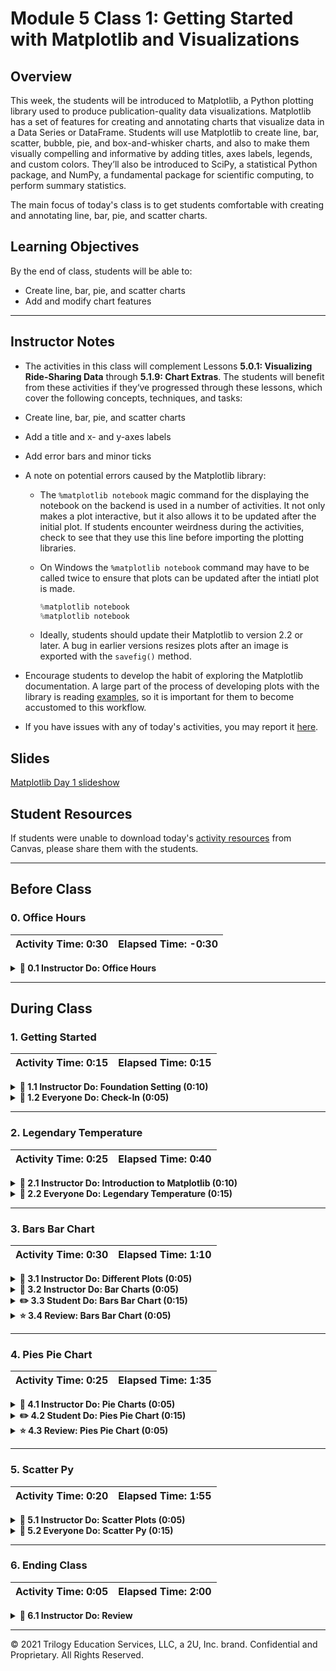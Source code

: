 # Module 5 Class 1: Getting Started with Matplotlib and Visualizations

## Overview

This week, the students will be introduced to Matplotlib, a Python plotting library used to produce publication-quality data visualizations. Matplotlib has a set of features for creating and annotating charts that visualize data in a Data Series or DataFrame. Students will use Matplotlib to create line, bar, scatter, bubble, pie, and box-and-whisker charts, and also to make them visually compelling and informative by adding titles, axes labels, legends, and custom colors.  They’ll also be introduced to SciPy, a statistical Python package, and NumPy, a fundamental package for scientific computing, to perform summary statistics. 

The main focus of today's class is to get students comfortable with creating and annotating line, bar, pie, and scatter charts. 

## Learning Objectives

By the end of class, students will be able to:
 
* Create line, bar, pie, and scatter charts
* Add and modify chart features


- - -

## Instructor Notes

* The activities in this class will complement Lessons **5.0.1: Visualizing Ride-Sharing Data** through **5.1.9: Chart Extras**.  The students will benefit from these activities if they‘ve progressed through these lessons, which cover the following concepts, techniques, and tasks:  

* Create line, bar, pie, and scatter charts
* Add a title and x- and y-axes labels
* Add error bars and minor ticks

* A note on potential errors caused by the Matplotlib library:

  * The `%matplotlib notebook` magic command for the displaying the notebook on the backend is used in a number of activities. It not only makes a plot interactive, but it also allows it to be updated after the initial plot. If students encounter weirdness during the activities, check to see that they use this line before importing the plotting libraries.

  * On Windows the `%matplotlib notebook` command may have to be called twice to ensure that plots can be updated after the intiatl plot is made. 

    ```python
    %matplotlib notebook
    %matplotlib notebook
    ```

  * Ideally, students should update their Matplotlib to version 2.2 or later. A bug in earlier versions resizes plots after an image is exported with the `savefig()` method.

*  Encourage students to develop the habit of exploring the Matplotlib documentation. A large part of the process of developing plots with the library is reading [examples](http://Matplotlib.org/examples/index.html), so it is important for them to become accustomed to this workflow.


* If you have issues with any of today's activities, you may report it [here](http://tiny.cc/BootCampFeedback).

## Slides

[Matplotlib Day 1 slideshow](https://docs.google.com/presentation/d/1V7UE97mRa_yDPneKnVQ4igGwEE6jqfjRL94IntXA2C8/edit?usp=sharing)

## Student Resources

If students were unable to download today's [activity resources](https://2u-data-curriculum-team.s3.amazonaws.com/data-viz-online-lesson-plans/05-Lessons/5-1-Student_Resources.zip) from Canvas, please share them with the students. 

- - - 

## Before Class

### 0. Office Hours

| Activity Time: 0:30       |  Elapsed Time:     -0:30  |
|---------------------------|---------------------------|

<details>
  <summary><strong> 📣 0.1 Instructor Do: Office Hours</strong></summary>

* Before you begin class, hold office hours. Office hours should be driven by students. Encourage students to take full advantage of office hours by reminding them that this is their time to ask questions and get assistance from instructional staff as they learn new concepts.

* Expect that students may ask for assistance. For example: 

  * Further review on a particular subject
  * Debugging assistance
  * Help with computer issues
  * Guidance with a particular tool

</details>

- - - 

## During Class 

### 1. Getting Started

| Activity Time:       0:15 |  Elapsed Time:      0:15  |
|---------------------------|---------------------------|

<details>
  <summary><strong>📣 1.1 Instructor Do: Foundation Setting (0:10)</strong></summary>

* Welcome students to class.

* Direct students to post individual questions in the Zoom chat to be addressed by you or your TAs at the end of class.

* Open the slideshow and use slides 1-12 to walk through the foundation setting with your class.

* **Big Picture:** This is an opportunity to zoom out and see the big picture of where they are in the program. Take a moment to mention some real world examples that show the value of what they’re learning this week.

* **Program Pointers:** Talk through some of the key logistical things that will help students stay on track. This is an opportunity to speak to what students may need when they're at this particular point of the program. 

* **This Week - Matplotlib:** Talk through the key skills students will be learning this week. Let the students know that they will continue to use Jupyter Notebook and Pandas for cleaning and merging DataFrames as well creating new Series or DataFrames with `groupby()`. The primary focus of the Day 1 activities is to make sure students are comfortable using Matplotlib to create a variety of visualizations. On Day 2, the students will use their Pandas skills to clean, filter, and reshape DataFrames to create visualizations.   

* **This Week's Challenge:** For this week's challenge, let the students know that they'll be creating a summary DataFrame of the ride-sharing data by city type. Then, using Pandas and Matplotlib, they’ll create a multiple-line graph that shows the total weekly fares for each city type. 

* **Career Connection:** Let students know how they will be using the skills covered this week throughout their careers. It's important for them to know the "why". Give examples of when they may be used in work or when you have used those skills in your workplace. 

* **How to Succeed This Week:** Remind your students that they may have moments of frustration this week as they learn something complex. These moments are great for deepening their knowledge. Use the side material to outline some of the topics that they may find tricky in this module. Consider sharing something about your personal learning journey. It helps students to recognize that everyone starts somewhere and that they are not alone.

* **Today's Objectives:** Now, outline the concepts that will be covered in today's lesson. Remind students that they can find the relevant activity files in the Getting Ready for Class page in their course content.  

</details>

<details>
  <summary><strong>🎉  1.2 Everyone Do: Check-In (0:05)</strong></summary>

* Ask the class the following questions and call on students for answers:

    * **Q:** How are you feeling about your progress so far?

    * **A:** Let them know that we are starting to build their skillset. It’s also okay to feel overwhelmed as long as you don’t give up.

    * **Q:** How comfortable do you feel with this topic? 

    * **A:** Let's do "fist to five" together. If you are not feeling confident, hold up a fist (0). If you feel very confident, hold up an open hand (5).

</details>



- - - 


### 2. Legendary Temperature

| Activity Time:       0:25 |  Elapsed Time:      0:40  |
|---------------------------|---------------------------|


<details>
  <summary><strong>📣 2.1 Instructor Do: Introduction to Matplotlib (0:10)</strong></summary>

* Use slides 13-16 to remind students of basic Matplotlib concepts before going into a live demonstration.

* Open and run [01-Ins_BasicLineGraphs/exponential_chart.ipynb](Activities/01-Ins_BasicLineGraphs/Solved/exponential_chart.ipynb) in Jupyter Notebook to show students how Pyplot can be used to create an exponential line plot. Be sure to cover the following talking points:

  * For many of our Python activities, we will generate our data using the NumPy library. The NumPy library contains many built-in methods to generate and manipulate simple or complex data types.

  * `np.arange(start, end, step)` creates a NumPy array of numbers from `start` to `end`, where each number in the array is a `step` away from the next one.

  * A NumPy array is similar to a Python list, but they are not the same thing. A Python list can contain elements of various data types. In contrast, a NumPy array must contain only a single data type. This allows for faster computation and more efficient storage.

  * The `e_x` list is created using a list comprehension. List comprehensions allow lists to be created using mathematical formulas. For example, the one being used in this application takes values from the `x_axis` list one at a time, finds the exponent, and stores the response within a list.

    ![NumPy and List Comprehensions](Images/01-IntroToMatPlot_Lists.png)

  * Matplotlib allows users to generate plots by setting one list or array as the x-axis and another as the y-axis. It really is as simple as calling `plt.plot()`, passing those 2 lists through as parameters, and then calling `plt.show()` to print the chart to the screen.

  * Matplotlib handles the details of painting charts to the screen, but the programmer has full control over each stage of the drawing process if they really need it. By using `plt.xlabel()` and `plt.ylabel`, for example, users can easily add axis titles to their charts.

    ![Drawing a Line Chart](Images/01-IntroToMatPlot_MakeChart.png)

* Next, open and run [01-Ins_BasicLineGraphs/SinCos.ipynb](Activities/01-Ins_BasicLineGraphs/Solved/sin_cos.ipynb) in Jupyter Notebook to show students how Pyplot can be used to create a plot with multiple lines. Be sure to cover the following talking points:

  * `np.arange()`, `np.sin()`, and `np.cos()` are all being used to create the lists for the application's charts.

  * Charting multiple lines on the same chart is as simple as calling `plt.plot()` 2 times and providing Pyplot with different values.

    ![Sin and Cos](Images/01-IntroToMatPlot_SinCos.png)

  * While this plot is very simple, it introduces all of the major tools required to build much prettier plots in the future.

* Remind students that data visualizations provide more value than just aesthetics. Trends and potential human insights buried within complex datasets are often clearest when the data is visualized in some way.

* Send out the [exponential_chart.ipynb and SinCos.ipynb](Activities/01-Ins_BasicLineGraphs/Solved) files for students to refer to later.

* Ask the class the following questions and call on students for the answers:

    * **Q:** Where have we used this before?

    * **A:** We created line graphs in Lesson 5.1.3.

    * **Q:** How does this activity equip us for the Challenge?

    * **A:** We'll need to create line graphs in the Challenge.

    * **Q:** What can we do if we don't completely understand this?

    * **A:** We can refer to the lessons and reach out to the instructional team for help.

* Answer any questions before moving on to the student activity.

</details>

<details>
  <summary><strong>🎉 2.2 Everyone Do: Legendary Temperature (0:15)</strong></summary>

* In this exercise, the students will create two line plots, add labels to the x- and y-axes, and save the figure to a folder.  

* Make sure the students can download and open the [instructions](Activities/02-Evr_LegendaryTemperature/README.md) and the [legendary_temp_unsolved.ipynb](Activities/02-Evr_LegendaryTemperature/Unsolved/legendary_temp_unsolved.ipynb) file from the AWS link. 

* Have everyone open the [legendary_temp_unsolved.ipynb](Activities/02-Evr_LegendaryTemperature/Unsolved/legendary_temp_unsolved.ipynb) file and go over the instructions in each cell, and then let everyone work on the solution for 5-7 minutes. 

* When time is up, open the `legendary_temp_unsolved.ipynb` file and ask for volunteers to help you write the code for the solution.

* If there are no volunteers, open up the [legendary_temp.ipynb solution](Activities/02-Evr_LegendaryTemperature/Solved/legendary_temp.ipynb) and go through the code line by line with the class, answering whatever questions they may have. Cover the following talking points:

  * Just like in the previous activity we used NumPy to create an array for the x-axis. This time, we use `np.arange(1,13,1)` where the numbers start at 1 and end at 13, and the `step` is 1. 
  
  * For each line plot, we add the `x_axis` data for the x-axis, the `lows` array for the y-axis for the first line, and the `highs` array for the y-axis for the second line. 
  
  * The x- and y-axis labels are created with `xlabel()` and `ylabel()` functions. And the figure is saved using the `savefig()` method, where we pass in the folder and name of the image. 

    ![Temperature plots](Images/02-Temperature_plots.png)

* Answer any questions that the students have and then send out the [legendary_temp.ipynb solution](Activities/02-Evr_LegendaryTemperature/Solved/legendary_temp.ipynb) solution file for students to refer to later.

* Ask the class the following questions and call on students for the answers:

    * **Q:** How would you add a title to the line chart?

    * **A:** You would use the `plt.title()` function and pass in the name of the tile in parentheses.
    
    * **Q:** What can we do if we don't completely understand this?

    * **A:** Review Lessons 5.1.3 and 5.1.4 where we created and annotated line charts, and you can reach out to the instructional staff.

</details> 



- - - 

### 3. Bars Bar Chart

| Activity Time:       0:30 |  Elapsed Time:      1:10  |
|---------------------------|---------------------------|

<details>
  <summary><strong>📣 3.1 Instructor Do: Different Plots (0:05)</strong></summary>

* Use slides 17-20 while covering the following talking points:

  * Matplotlib provides a simple interface for producing more than just line plots.

  * The most common charts that students will generate are line charts, bar charts, pie charts, and scatter plots.

  * **Bar charts** are useful for comparing different entities to one another.

  * **Pie charts** are suitable for displaying parts of a whole—in particular, the amount each constituent contributes to the complete dataset.

  * **Scatter plots** are good for displaying where points fall with respect to 2 different factors.

  * It's important to choose the right plot for a given dataset; the wrong choice can make a graphic less readable or even make the data misleading.

  * Some data might lend itself to different plots; for example, some data can most clearly be displayed via bar or pie chart.

</details>

<details>
  <summary><strong>📣 3.2 Instructor Do: Bar Charts (0:05)</strong></summary>

* Use slides 21-24 while covering the following talking points: 

  * Bar charts are particularly useful when trying to visualize data that is counted or a single variable that is measured multiple times.

    * Data that comes from a single variable is called **univariate**.

    * For example, the amount of rainfall per month for a given location or the results of a poll containing a few different categories could be visualized effectively with a bar chart.

  * Bar charts are not very useful when comparing **bivariate** data, or data that compares 2 different variables.

    * For example, a dataset comparing the number of ice cream bars sold versus daily temperature would not be visualized well using a bar chart.

  * Ask the students to think of a few other examples of univariate datasets that would be visualized well with bar charts.

* Open the bar chart example within Jupyter Notebook: [03-Ins_BarCharts/bar_chart.ipynb](Activities/03-Ins_BarCharts/Solved/bar_chart.ipynb). Cover the following talking points:

  * When dealing with bar charts, it is necessary to provide the heights of each bar within an array.

  * The x-axis will also be an array whose length must be equal to the list of users.

  * Instead of using `plt.plot()`, bar charts are drawn using `plt.bar()`.

  * The `align` parameter for `plt.bar()` is centered in order to center the data on each tick.

    ![Axes and Plotting](Images/03-BarCharts_Plot.png)

  * An additional design challenge unique to bar charts is aligning the tick locations on the x-axis and providing textual labels rather than numeric ones.

  * The `tick_locations` list created within this application places a tick for each value in the `x_axis`.

    ![Ticks](Images/03-BarCharts_Ticks.png)

  * `plt.xlim()` and `plt.ylim()` are set so that there is some space between the bars and the edges of the chart. This makes the chart look a little better.

* Send out the [03-Ins_BarCharts/bar_chart.ipynb](Activities/03-Ins_BarCharts/Solved/bar_chart.ipynb) file for students to refer to later.

* Ask the class the following questions and call on students for the answers:

    * **Q:** Where have we used this before?

    * **A:** The `plt.bar()` method was covered in Lesson 5.1.5. 

    * **Q:** How does this activity equip us for the Challenge?

    * **A:** We won't need to create bar charts in the Challenge, but being familiar with how to create a bar chart is good to know while performing exploratory data analysis. 

    * **Q:** What can we do if we don't completely understand this?

    * **A:** We can refer to the lessons and reach out to the instructional team for help.

* Answer any questions before moving on to the student activity.


</details>

<details>
  <summary><strong>✏️ 3.3 Student Do: Bars Bar Chart (0:15)</strong></summary>

* In this exercise, students will create a bar chart that visualizes the number of bars per household in a few cities, and add labels to the chart. You can use slides 25-27 for this activity. 

* Make sure the students can download and open the [instructions](Activities/04-Stu_PyBars/README.md) and the [py_bars_unsolved.ipynb](Activities/04-Stu_PyBars/Unsolved/py_bars_unsolved.ipynb) from the AWS link. 

* Go over the instructions in the README, then open up the [solution](Activities/04-Stu_PyBars/Solved/py_bars.ipynb) and show students the bar chart they'll be creating.

  ![PyBars Output](Images/04-PyBars_Output.png)

* Divide students into breakout groups of 3-5. They should work on the solution by themselves but can reach out to others in their group for tips.

* Let students know that they may be asked to share and walk through their work at the end of the activity.

</details>

<details>
  <summary><strong>⭐ 3.4 Review: Bars Bar Chart (0:05)</strong></summary>

* Once time is complete, ask for volunteers to share their solution. Remind them that it is perfectly alright if they didn't complete the activity. 

* To encourage participation, you can open the [py_bars_unsolved.ipynb](Activities/04-Stu_PyBars/Unsolved/py_bars_unsolved.ipynb) file and ask the students to help you write the code for each cell. 

* If there are no volunteers, open up the [py_bars solution](Activities/04-Stu_PyBars/Solved/py_bars.ipynb) file within the Jupyter Notebook and go through the code line by line with the class, answering whatever questions they may have.

* You may need to focus on how to set the ticks for the bar chart. With `tick_locations = [value for value in x_axis]`, you are creating an array that has the same length as the x-axis. And, with `plt.xticks(tick_locations, cities)`, you are placing the cities at the tick locations.  

* Explain that `plt.xlim()` is set to go from -0.75 to the length of the x-axis minus 0.25 so that there is a degree of space between the leftmost bar and the edge of the chart.

    ![PyBars Code](Images/04-PyBars_Code.png)

* Explain that the process of tweaking aesthetic parameters can be time-consuming. This is why we always want to save our Python code that we use to generate figures; a notebook or script makes recreating any plot a simple task.

* Send out the [py_bars solution](Activities/04-Stu_PyBars/Solved/py_bars.ipynb) solution file for students to refer to later.

* Ask the class the following questions and call on students for the answers:

    * **Q:** How would you change this chart to a horizontal bar chart?

    * **A:** You would use the `plt.barh()` function.
    
    * **Q:** What can we do if we don't completely understand this?

    * **A:** Review Lessons 5.1.5 and 5.1.6 where we created and annotated bar charts, and you can reach out to the instructional staff.

* Answer any questions before proceeding to the next activity.


</details>



- - - 

### 4. Pies Pie Chart

| Activity Time:       0:25 |  Elapsed Time:      1:35  |
|---------------------------|---------------------------|

<details>
  <summary><strong>📣 4.1 Instructor Do: Pie Charts (0:05)</strong></summary>

* Use slides 28-31 while covering the following talking points: 

  * Pie charts are particularly useful when trying to visualize percentage, fractional, or proportional data.

    * Essentially, pie charts are great at visualizing "piece of the pie" data.

    * For example, a pie chart can effectively visualize the proportions of Democratic versus Republican versus independent voters.

    * Fewer categories mean a more effective and clear pie chart.

    * Pie charts are not effective with datasets that have more than about 10 categories. Similar to bar charts, pie charts are only effective describing univariate data.

    * When there are too many categories, pie charts become too busy and lose their effectiveness.

* Due to the overlap of functionality, bar charts can also be used to visualize the same data used to generate a pie chart.

  * However, pie charts can be far more dramatic and effective at demonstrating a fractional relationship.

  * When in doubt, it is always safer to visualize using a bar chart rather than overcrowding a pie chart.

* Ask the students to think of a few other examples of univariate datasets that would be visualized well with pie charts.

* Open the pie chart example: [05-Ins_PieCharts/pie_chart.ipynb](Activities/05-Ins_PieCharts/Solved/pie_chart.ipynb). Cover the following talking points:

  * The sizes of each wedge are passed into `plt.pie()` as an array. Lists containing the labels for each wedge and the colors for each wedge are also passed in.

  * The pie chart allows the user to choose a wedge to "explode," using the `explode` option. This will separate one wedge from the rest so that it is easier to examine.

  * Inside of the `plt.pie()` method, a parameter of `autopc="%1.1f%%"` is being passed. This will automatically convert the values passed in to percentages with one decimal place.

    ![Pie Plotting](Images/05-pie01.png)

  * Matplotlib does not make pie charts circular by default; they will be ovals if the window the plot lives in is not a square. This is why `plt.axis("equal")` is being passed.

    ![Pie Axis](Images/05-pie02.png)

* Explain that there are additional configuration options available for improving the appearance of Matplotlib's pie charts, should students desire to look into them.

* Send out the [05-Ins_PieCharts/pie_chart.ipynb](Activities/05-Ins_PieCharts/Solved/pie_chart.ipynb) file for students to refer to later.

* Ask the class the following questions and call on students for the answers:

    * **Q:** Where have we used this before?

    * **A:** The `plt.pie()` method was covered in Lesson 5.1.8. 

    * **Q:** How does this activity equip us for the Challenge?

    * **A:** We won't need to create bar charts in the Challenge, but it’s good to be familiar with how to create a pie chart while performing exploratory data analysis.  

    * **Q:** What can we do if we don't completely understand this?

    * **A:** We can refer to the lesson plan and reach out to the instructional team for help.

* Answer any questions before moving on to the student activity.

</details>

<details>
  <summary><strong>✏️ 4.2 Student Do: Pies Pie Chart (0:15)</strong></summary>

* In this exercise, students will create a pie chart that visualizes the favorite pies of people in the United States. You may use slides 32-34 for this activity.  

* Make sure the students can download and open the [instructions](Activities/06-Stu_PyPies/README.md) and the [py_pie_unsolved.ipynb](Activities/06-Stu_PyPies/Unsolved/py_pie_unsolved.ipynb) files from the AWS link. 

* Go over the instructions in the README, then open up the [solution](Activities/06-Stu_PyPies/Solved/py_pie.ipynb) and show the students the pie chart they'll be creating.

  ![Popular Pies](Images/06-PyPies_Output.png)

* Divide students into breakout groups of 3-5. They should work on the solution by themselves but can reach out to others in their group for tips.

* Let students know that they may be asked to share and walk through their work at the end of the activity.


</details>

<details>
  <summary><strong>⭐ 4.3 Review: Pies Pie Chart (0:05)</strong></summary>

* Once time is complete, ask for volunteers to share their solution. Remind them that it is perfectly alright if they didn't complete the activity. 

* To encourage participation, you can open the [py_pie_unsolved.ipynb](Activities/06-Stu_PyPies/Unsolved/py_pie_unsolved.ipynb) file and ask the students to help you write the code for each cell. 

* If there are no volunteers, open up the [py_pie.ipynb solution](Activities/06-Stu_PyPies/Solved/py_pie.ipynb) file within the Jupyter Notebook and go through the code line by line with the class, answering whatever questions they may have. Cover the following talking points:

  * Knowing what colors are available is one of the things that makes this activity a little challenging. Students can find a list of available colors to peruse [here](https://matplotlib.org/users/colors.html).

  * It’s easy to make pie charts because editing the chart only really requires editing the values. Otherwise, the styling and aesthetics are fairly uniform across charts.

    ![Py Pies Plotting](Images/07-PyPies_Plotting.png)

* Send out the [py_bars solution](Activities/06-Stu_PyPies/Solved/py_pie.ipynb) solution file for students to refer to later.

* Ask the class the following questions and call on students for the answers:
    
    * **Q:** What can we do if we don't completely understand this?

    * **A:** Review Lessons 5.1.5 and 5.1.6 where we created and annotated bar charts, and you can reach out to the instructional staff.

* Answer any questions before proceeding to the next activity.

</details>



- - - 

### 5. Scatter Py

| Activity Time:       0:20 |  Elapsed Time:      1:55  |
|---------------------------|---------------------------|

<details>
  <summary><strong>📣 5.1 Instructor Do: Scatter Plots (0:05)</strong></summary>

* Use slides 35-42 to while covering the following talking points:

  * Scatter plots are extremely useful when visualizing **bivariate** data, or data that relates 2 variables.

    * Any data that we can plot on the x- and y-axis from 2 lists is considered bivariate data.

    * We can describe bivariate data as something versus something else.

    * For example, if we were to plot the amount of ice cream sold per day versus daily temperature, this bivariate data would be best visualized using a scatter plot.

  * Scatter plots are one of the cleanest and most effective charts to use on large datasets (datasets that have 500 values or more).

  * Scatter plots are frequently used to visualize clusters in a dataset.

  * Scatter plots are not great for visualizing continuous measurements.

    * The most common continuous data is data measured over time, or **time series** data.

  * When data is continuous, we often want to be able to interpolate between measurements. In this case, scatter plots may not be as effective as a line plot.

    * This is especially true if the dataset is small: the smaller the dataset, the more likely it is that the audience will want to read between the data points.

  * In most cases, datasets will be large enough to effectively use scatter plots.

* Finally, open the scatter plot example: [07-Ins_ScatterPlots/scatter_plot.ipynb](Activities/07-Ins_ScatterPlots/Solved/scatter_plot.ipynb). Cover the following talking points:

  * This plot uses random data so the class can avoid cluttering the example with Pandas cleanup; later activities will provide more realistic context.

  * Generating scatter plots demands the simplest set of methods of all the charts we have covered so far. Simply take in 2 sets of data and pass them into `plt.scatter()`.

  * The code can change the size of each dot by passing the `s=<LIST>` parameter. In this case, the values stored within `x_axis` will determine the size of a dot.

    ![Scatter Plots](Images/08-scatter_code.png)
  
  * As we adjust the x- and y-limits and the plot will change as the cells are executed. 

    ![Scatter Plots](Images/08-scatter_limits.png)

* Send out the [07-Ins_ScatterPlots/scatter_plot.ipynb](Activities/07-Ins_ScatterPlots/Solved/scatter_plot.ipynb) file for students to refer to later.

* Ask the class the following questions and call on students for the answers:

    * **Q:** Where have we used this before?

    * **A:** The `plt.scatter()` method was covered in Lesson 5.1.7. 

    * **Q:** How does this activity equip us for the Challenge?

    * **A:** We won't need to create scatter plots in the Challenge, but it’s good to be familiar with how to create a scatter plot when performing exploratory data analysis.  

    * **Q:** What can we do if we don't completely understand this?

    * **A:** We can refer to the lesson plan and reach out to the instructional team for help.

* Answer any questions before moving on to the student activity.

</details>

<details>
  <summary><strong>🎉 5.2 Everyone Do: Scatter Py (0:15)</strong></summary>

* In this exercise, students will create a scatter plot that visualizes the relationship between ice cream sales and the increase in temperature.  You may use slides 39-41 for this activity.  

* Make sure the students can download and open the [instructions](Activities/08-Evr_ScatterPy/README.md) and the [ice_cream_sales_unsolved.ipynb](Activities/08-Evr_ScatterPy/Unsolved/ice_cream_sales_unsolved.ipynb) files from the AWS link. 

* Review the instructions with the students, then let the students work on their solution for 7-10 minutes.

* When time is up, open the [ice_cream_sales_unsolved.ipynb](Activities/08-Evr_ScatterPy/Unsolved/ice_cream_sales_unsolved.ipynb) file and ask for volunteers to help you write the code for each cell.

* If there are no volunteers, begin adding the code for each cell and make sure to point out the following:

  * In order to make the scatter plot easier to read, we customize the color and border of the markers using the `facecolors` and `edgecolors` arguments.

  * If students are curious about the different color and shape options, they can look at `matplotlib.pyplot` documentation.

  * With scatter plot data, values will often be tightly clustered or there will be large ranges of white space between values. It is a good idea to set the `plt.xlim()` and `plt.ylim()` functions to ensure our figures are clear and readable.

    ![PyScatter Output](Images/09-ScatterPy_Output.png)

* Answer any questions before ending class.

</details>



- - - 

### 6. Ending Class 

| Activity Time:       0:05 |  Elapsed Time:      2:00  |
|---------------------------|---------------------------|

<details>
  <summary><strong>📣  6.1 Instructor Do: Review </strong></summary>

* Before ending class, review the skills that were covered today and mention where they can be found in the module. 
  * Creating line charts was covered in **Lessons 5.1.3**.
  * Annotating charts was covered in **Lesson 5.1.4**.
  * Creating bar charts was covered in **Lesson 5.1.5**.
  * Creating scatter charts was covered in **Lesson 5.1.7**.
  * Creating pie charts was covered in **Lesson 5.1.8**.
  * Adding color, formatting text, and adding minor ticks was covered in **Lesson 5.1.9**.

* Answer any questions the students may have.

</details>



---

© 2021 Trilogy Education Services, LLC, a 2U, Inc. brand.  Confidential and Proprietary.  All Rights Reserved.
